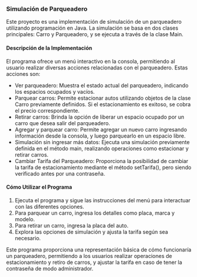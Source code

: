 ### Simulación de Parqueadero
Este proyecto es una implementación de simulación de un parqueadero utilizando programación en Java. La simulación se basa en dos clases principales: Carro y Parqueadero, y se ejecuta a través de la clase Main.

#### Descripción de la Implementación
El programa ofrece un menú interactivo en la consola, permitiendo al usuario realizar diversas acciones relacionadas con el parqueadero. Estas acciones son:

- Ver parqueadero: Muestra el estado actual del parqueadero, indicando los espacios ocupados y vacíos.
- Parquear carros: Permite estacionar autos utilizando objetos de la clase Carro previamente definidos. Si el estacionamiento es exitoso, se cobra el precio correspondiente.
- Retirar carros: Brinda la opción de liberar un espacio ocupado por un carro que desea salir del parqueadero.
- Agregar y parquear carro: Permite agregar un nuevo carro ingresando información desde la consola, y luego parquearlo en un espacio libre.
- Simulación sin ingresar más datos: Ejecuta una simulación previamente definida en el método main, realizando operaciones como estacionar y retirar carros.
- Cambiar Tarifa del Parqueadero: Proporciona la posibilidad de cambiar la tarifa de estacionamiento mediante el método setTarifa(), pero siendo verificado antes por una contraseña.

#### Cómo Utilizar el Programa
1. Ejecuta el programa y sigue las instrucciones del menú para interactuar con las diferentes opciones.
2. Para parquear un carro, ingresa los detalles como placa, marca y modelo.
3. Para retirar un carro, ingresa la placa del auto.
4. Explora las opciones de simulación y ajusta la tarifa según sea necesario.


Este programa proporciona una representación básica de cómo funcionaría un parqueadero, permitiendo a los usuarios realizar operaciones de estacionamiento y retiro de carros, y ajustar la tarifa en caso de tener la contraseña de modo administrador.
  
